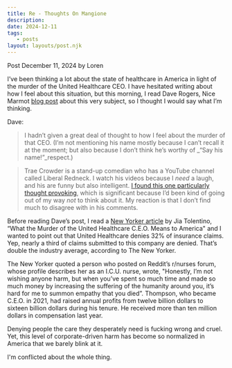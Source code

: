 ```yaml
---
title: Re - Thoughts On Mangione
description:
date: 2024-12-11
tags:
   - posts
layout: layouts/post.njk
---
```


Post December 11, 2024 by Loren

I’ve been thinking a lot about the state of healthcare in America in light of the murder of the United Healthcare CEO. I have hesitated writing about how I feel about this situation, but this morning, I read Dave Rogers, Nice Marmot [blog post](https://nice-marmot.net/Archives/2024/December_2024.html#note_2570) about this very subject, so I thought I would say what I’m thinking.

Dave:

> I hadn’t given a great deal of thought to how I feel about the murder of that CEO. (I’m not mentioning his name mostly because I can’t recall it at the moment; but also because I don’t think he’s worthy of \_“Say his name!”\_respect.)

> Trae Crowder is a stand-up comedian who has a YouTube channel called Liberal Redneck. I watch his videos because I *need* a laugh, and his are funny but also intelligent. [I found this one particularly thought provoking](https://youtu.be/aUcwZTWv2PY?si=ko0YNmGuWEo1KQfm), which is significant because I’d been kind of going out of my way *not* to think about it. My reaction is that I don’t find much to disagree with in his comments.

Before reading Dave’s post, I read a [New Yorker article](https://www.newyorker.com/news/the-lede/what-the-murder-of-the-unitedhealthcare-ceo-brian-thompson-means-to-america) by Jia Tolentino, “What the Murder of the United Healthcare C.E.O. Means to America" and I wanted to point out that United Healthcare denies 32% of insurance claims. Yep, nearly a third of claims submitted to this company are denied. That’s double the industry average, according to The New Yorker.

The New Yorker quoted a person who posted on Reddit’s r/nurses forum, whose profile describes her as an I.C.U. nurse, wrote, "Honestly, I’m not wishing anyone harm, but when you’ve spent so much time and made so much money by increasing the suffering of the humanity around you, it’s hard for me to summon empathy that you died”. Thompson, who became C.E.O. in 2021, had raised annual profits from twelve billion dollars to sixteen billion dollars during his tenure. He received more than ten million dollars in compensation last year.

Denying people the care they desperately need is fucking wrong and cruel. Yet, this level of corporate-driven harm has become so normalized in America that we barely blink at it.

I'm conflicted about the whole thing.
